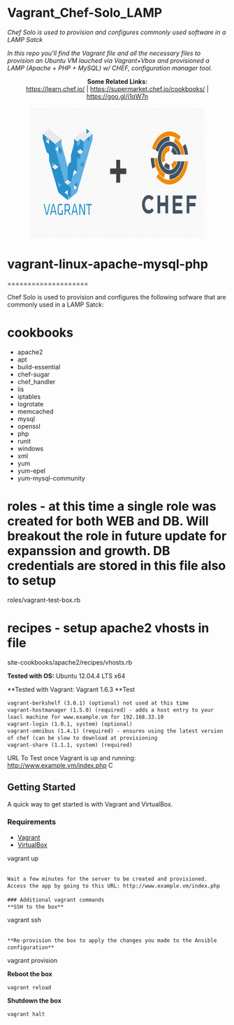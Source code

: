 # Vagrant_Chef-Solo_LAMP
*_Chef Solo is used to provision and configures commonly used software in a LAMP Satck_*

*In this repo you'll find the Vagrant file and all the necessary files to provision an Ubuntu VM lauched vía Vagrant+Vbox and provisioned a LAMP (Apache + PHP + MySQL) w/ CHEF, configuration manager tool.*

<p align="center">
  <b>Some Related Links:</b><br>
  <a href="#">https://learn.chef.io/</a> |
  <a href="#">https://supermarket.chef.io/cookbooks/</a> |
  <a href="#">https://goo.gl/j1qW7n</a>
  <br><br>
  <img src="https://github.com/exequielrafaela/Vagrant_Chef-Solo_LAMP/blob/master/images/vagrant_chef.jpg"  width="400" height="300">
</p>

vagrant-linux-apache-mysql-php
==============================

====================

Chef Solo is used to provision and configures the following sofware that are commonly used in a LAMP Satck:

cookbooks
===================
- apache2
- apt
- build-essential
- chef-sugar
- chef_handler
- iis
- iptables
- logrotate
- memcached
- mysql
- openssl
- php
- runit
- windows
- xml
- yum
- yum-epel
- yum-mysql-community

roles - at this time a single role was created for both WEB and DB. Will breakout the role in future update for expanssion and growth. DB credentials are stored in this file also to setup
=========================
roles/vagrant-test-box.rb

recipes - setup apache2 vhosts in file 
===============================
site-cookbooks/apache2/recipes/vhosts.rb

**Tested with OS:** Ubuntu 12.04.4 LTS x64

**Tested with Vagrant: Vagrant 1.6.3
**Test

	vagrant-berkshelf (3.0.1) (optional) not used at this time
	vagrant-hostmanager (1.5.0) (required) - adds a host entry to your loacl machine for www.example.vm for 192.168.33.10
	vagrant-login (1.0.1, system) (optional)
	vagrant-omnibus (1.4.1) (required) - ensures using the latest version of chef (can be slow to download at provisioning  
	vagrant-share (1.1.1, system) (required)


URL To Test once Vagrant is up and running: http://www.example.vm/index.php
C


## Getting Started
A quick way to get started is with Vagrant and VirtualBox.

### Requirements
- [Vagrant](http://www.vagrantup.com/downloads.html)
- [VirtualBox](https://www.virtualbox.org/wiki/Downloads)

vagrant up
```

Wait a few minutes for the server to be created and provisioned.  Access the app by going to this URL: http://www.example.vm/index.php

### Additional vagrant commands
**SSH to the box**
```
vagrant ssh
```

**Re-provision the box to apply the changes you made to the Ansible configuration**
```
vagrant provision

**Reboot the box**
```
vagrant reload
```

**Shutdown the box**
```
vagrant halt
```
